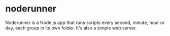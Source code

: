 noderunner
==========

Noderunner is a Node.js app that runs scripts every second, minute, hour or day, each group in its own folder. It's also a simple web server. 
